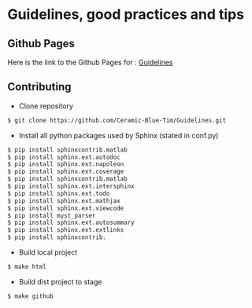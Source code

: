 # Guidelines, good practices and tips

## Github Pages

Here is the link to the Github Pages for : [Guidelines](https://tatsuyaosaki.github.io/Documentation/)

## Contributing

* Clone repository

``` Bash
$ git clone https://github.com/Ceramic-Blue-Tim/Guidelines.git
```

* Install all python packages used by Sphinx (stated in conf.py)

``` Bash
$ pip install sphinxcontrib.matlab
$ pip install sphinx.ext.autodoc
$ pip install sphinx.ext.napoleon
$ pip install sphinx.ext.coverage
$ pip install sphinxcontrib.matlab
$ pip install sphinx.ext.intersphinx
$ pip install sphinx.ext.todo
$ pip install sphinx.ext.mathjax
$ pip install sphinx.ext.viewcode
$ pip install myst_parser
$ pip install sphinx.ext.autosummary
$ pip install sphinx.ext.extlinks
$ pip install sphinxcontrib.
```

* Build local project

``` Bash
$ make html
```

* Build dist project to stage
``` Bash
$ make github
```
